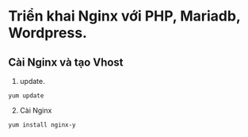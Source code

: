 # Triển khai Nginx với PHP, Mariadb, Wordpress.

## Cài Nginx và tạo Vhost

1. update.

```
yum update
```

2. Cài Nginx

```
yum install nginx-y
```
